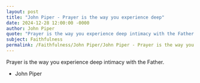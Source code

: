 ```yaml
---
layout: post
title: "John Piper - Prayer is the way you experience deep"
date: 2024-12-28 12:00:00 -0000
author: John Piper
quote: "Prayer is the way you experience deep intimacy with the Father."
subject: Faithfulness
permalink: /Faithfulness/John Piper/John Piper - Prayer is the way you experience deep
---
```


Prayer is the way you experience deep intimacy with the Father.

- John Piper
